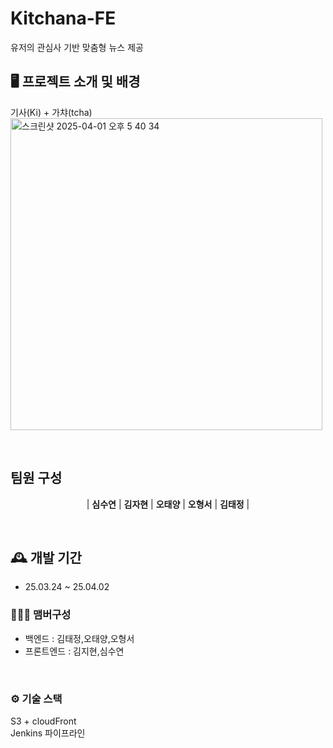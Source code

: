 # Kitchana-FE
유저의 관심사 기반 맞춤형 뉴스 제공

## 🖥️ 프로젝트 소개 및 배경
기사(Ki) + 가챠(tcha)
<img width="499" alt="스크린샷 2025-04-01 오후 5 40 34" src="https://github.com/user-attachments/assets/3da1e870-692f-4e0c-a0d2-2e6f7ae01788" />

<br>

## 팀원 구성

<div align="center">

| **심수연** | **김자현** | **오태양** | **오형서** | **김태정** |


</div>

<br>

## 🕰️ 개발 기간
* 25.03.24 ~ 25.04.02

### 🧑‍🤝‍🧑 맴버구성
 - 백엔드  : 김태정,오태양,오형서
 - 프론트엔드 : 김지현,심수연

<br>

### ⚙️ 기술 스택
S3 + cloudFront <br/>
Jenkins 파이프라인

<br>

